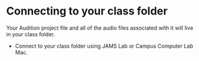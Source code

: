 # Connecting to your class folder

Your Audition project file and all of the audio files associated with it will live in your class folder.

* Connect to your class folder using JAMS Lab or Campus Computer Lab Mac.

